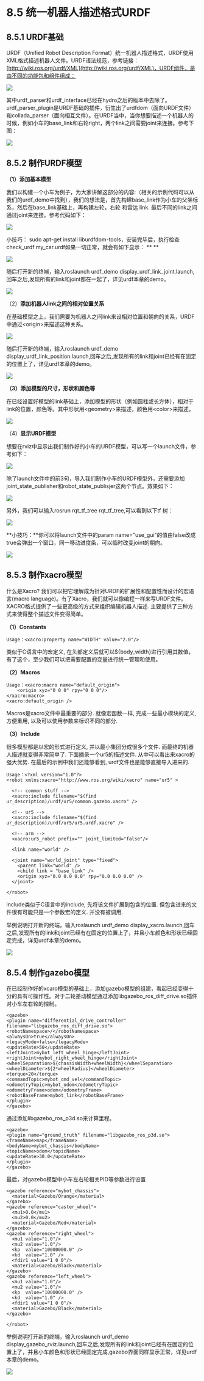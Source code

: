 # 8.5 统一机器人描述格式URDF

## 8.5.1 URDF基础

URDF（Unified Robot Description Format）统一机器人描述格式，URDF使用XML格式描述机器人文件。URDF语法规范，参考链接：[http://wiki.ros.org/urdf/XML](http://wiki.ros.org/urdf/XML)，URDF组件，是由不同的功能包和组件组成：

![](/pics/image038.png)

其中urdf\_parser和urdf\_interface已经在hydro之后的版本中去除了。urdf\_parser\_plugin是URDF基础的插件，衍生出了urdfdom（面向URDF文件）和collada\_parser（面向相互文件）。在URDF当中，当你想要描述一个机器人的时候，例如小车的base\_link和右轮right，两个link之间需要joint来连接。参考下图：

![](/pics/image039.png)

## 8.5.2 制作URDF模型

**（1）添加基本模型**

我们以构建一个小车为例子，为大家讲解这部分的内容:（相关的示例代码可以从我们的urdf_demo中找到），我们的想法是，首先构建base\_link作为小车的父坐标系，然后在base\_link基础上，再构建左轮，右轮 和雷达 link. 最后不同的link之间通过joint来连接。参考代码如下：

![](/pics/image040.png)

小技巧： sudo apt-get install liburdfdom-tools，安装完毕后，执行检查check\_urdf my\_car.urdf如果一切正常，就会有如下显示：                                                                    **    **

![](/pics/image002.jpg)

随后打开新的终端，输入roslaunch urdf\_demo display\_urdf\_link\_joint.launch,回车之后,发现所有的link和joint都在一起了，详见urdf本章的demo。

![](/assets/urdf_joint_link.jpg)

（2）**添加机器人link之间的相对位置关系**

在基础模型之上，我们需要为机器人之间link来设相对位置和朝向的关系，URDF中通过&lt;origin&gt;来描述这种关系。

![](/pics/image041.png)

随后打开新的终端，输入roslaunch urdf\_demo display\_urdf\_link\_position.launch,回车之后,发现所有的link和joint已经有在固定的位置上了，详见urdf本章的demo。

![](/assets/urdf_link_positon.jpg)

**（3）添加模型的尺寸，形状和颜色等**

在已经设置好模型的link基础上，添加模型的形状（例如圆柱或长方体），相对于link的位置，颜色等。其中形状用&lt;geometry&gt;来描述，颜色用&lt;color&gt;来描述。

![](/pics/image042.png)

（4）**显示URDF模型**

想要在rviz中显示出我们制作好的小车的URDF模型，可以写一个launch文件，参考如下：

![](/pics/image043.png)

除了launch文件中的前3句，导入我们制作小车的URDF模型外，还需要添加joint\_state\_publisher和robot\_state\_publisjer这两个节点。效果如下：

![](/pics/image044.png)

另外，我们可以输入rosrun rqt\_tf\_tree rqt\_tf\_tree,可以看到以下tf 树：

![](/pics/image045.png)

**小技巧：**你可以将launch文件中的param name="use\_gui"的值由false改成true会弹出一个窗口，同一移动进度条，可以临时改变joint的朝向。

![](/pics/image046.png)

## 8.5.3 制作xacro模型

什么是Xacro? 我们可以把它理解成为针对URDF的扩展性和配置性而设计的宏语言\(macro language\)。有了Xacro，我们就可以像编程一样来写URDF文件。XACRO格式提供了一些更高级的方式来组织编辑机器人描述. 主要提供了三种方式来使得整个描述文件变得简单。

**（1）Constants**

```
Usage：<xacro:property name="WIDTH" value="2.0"/>
```

类似于C语言中的宏定义, 在头部定义后就可以${body\_width}进行引用其数值，有了这个，至少我们可以把需要配置的变量进行统一管理和使用。

**（2）Macros**

```
Usage：<xacro:macro name="default_origin">
    <origin xyz="0 0 0" rpy="0 0 0"/>
</xacro:macro>
<xacro:default_origin />
```

Macros是xacro文件中最重要的部分. 就像宏函数一样, 完成一些最小模块的定义, 方便重用, 以及可以使用参数来标识不同的部分.

**（3）Include**

很多模型都是以宏的形式进行定义, 并以最小集团分成很多个文件. 而最终的机器人描述就变得非常简单了. 下面摘录一个ur5的描述文件. 从中可以看出来xacro的强大优势. 在最后的示例中我们还能够看到, urdf文件也是能够直接导入进来的.

```
Usage：<?xml version="1.0"?>
<robot xmlns:xacro="http://www.ros.org/wiki/xacro" name="ur5" >

  <!-- common stuff -->
  <xacro:include filename="$(find ur_description)/urdf/ur5/common.gazebo.xacro" />

  <!-- ur5 -->
  <xacro:include filename="$(find ur_description)/urdf/ur5/ur5.urdf.xacro" />

  <!-- arm -->
  <xacro:ur5_robot prefix="" joint_limited="false"/>

  <link name="world" />

  <joint name="world_joint" type="fixed">
    <parent link="world" />
    <child link = "base_link" />
    <origin xyz="0.0 0.0 0.0" rpy="0.0 0.0 0.0" />
  </joint>

</robot>
```

include类似于C语言中的include, 先将该文件扩展到包含的位置. 但包含进来的文件很有可能只是一个参数宏的定义. 并没有被调用.

举例说明打开新的终端，输入roslaunch urdf\_demo display\_xacro.launch,回车之后,发现所有的link和joint已经有在固定的位置上了，并且小车颜色和形状已经固定完成，详见urdf本章的demo。

![](/assets/xcaro2.jpg)

## 8.5.4 制作gazebo模型

在已经制作好的xcaro模型的基础上，添加gazebo模型的组建，看起已经变得十分的具有可操作性。对于二轮差动模型通过添加libgazebo\_ros\_diff\_drive.so插件对小车左右轮的控制。

```
<gazebo>
<plugin name="differential_drive_controller" filename="libgazebo_ros_diff_drive.so">
<robotNamespace>/</robotNamespace>
<alwaysOn>true</alwaysOn>
<legacyMode>false</legacyMode>
<updateRate>50</updateRate>
<leftJoint>mybot_left_wheel_hinge</leftJoint>
<rightJoint>mybot_right_wheel_hinge</rightJoint>
<wheelSeparation>${chassisWidth+wheelWidth}</wheelSeparation>
<wheelDiameter>${2*wheelRadius}</wheelDiameter>
<torque>20</torque>
<commandTopic>mybot_cmd_vel</commandTopic>
<odometryTopic>mybot_odom</odometryTopic>
<odometryFrame>odom</odometryFrame>
<robotBaseFrame>mybot_link</robotBaseFrame>
</plugin>
</gazebo>
```

通过添加libgazebo\_ros\_p3d.so来计算里程。

```
<gazebo>
<plugin name="ground_truth" filename="libgazebo_ros_p3d.so">
<frameName>map</frameName>
<bodyName>mybot_chassis</bodyName>
<topicName>odom</topicName>
<updateRate>30.0</updateRate>
</plugin>
</gazebo>
```

最后，对gazebo模型中小车左右轮相关PID等参数进行设置

```
<gazebo reference="mybot_chassis">
  <material>Gazebo/Orange</material>
</gazebo>
<gazebo reference="caster_wheel">
  <mu1>0.0</mu1>
  <mu2>0.0</mu2>
  <material>Gazebo/Red</material>
</gazebo>
<gazebo reference="right_wheel">
  <mu1 value="1.0"/>
  <mu2 value="1.0"/>
  <kp  value="10000000.0" />
  <kd  value="1.0" />
  <fdir1 value="1 0 0"/>
  <material>Gazebo/Black</material>
</gazebo>
<gazebo reference="left_wheel">
  <mu1 value="1.0"/>
  <mu2 value="1.0"/>
  <kp  value="10000000.0" />
  <kd  value="1.0" />
  <fdir1 value="1 0 0"/>
  <material>Gazebo/Black</material>
</gazebo>

</robot>
```

举例说明打开新的终端，输入roslaunch urdf\_demo display\_gazebo\_rviz.launch,回车之后,发现所有的link和joint已经有在固定的位置上了，并且小车颜色和形状已经固定完成,gazebo界面同样显示正常，详见urdf本章的demo。

![](/assets/gazebo.jpg)

